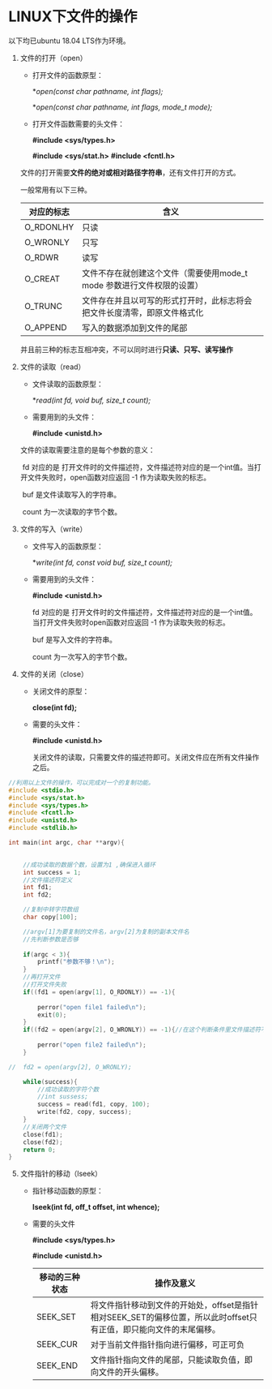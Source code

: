 # LINUX下文件的操作

以下均已ubuntu 18.04 LTS作为环境。

1. 文件的打开（open）

   - 打开文件的函数原型：

      **open(const char *pathname, int flags);**

      **open(const char *pathname, int flags, mode_t mode);**

   - 打开文件函数需要的头文件：

      **#include  <sys/types.h>**

      **#include  <sys/stat.h>**
      **#include  <fcntl.h>**

   文件的打开需要**文件的绝对或相对路径字符串**，还有文件打开的方式。

   一般常用有以下三种。

   | 对应的标志 | 含义                                                         |
   | ---------- | ------------------------------------------------------------ |
   | O_RDONLHY  | 只读                                                         |
   | O_WRONLY   | 只写                                                         |
   | O_RDWR     | 读写                                                         |
   | O_CREAT    | 文件不存在就创建这个文件（需要使用mode_t mode 参数进行文件权限的设置） |
   | O_TRUNC    | 文件存在并且以可写的形式打开时，此标志将会把文件长度清零，即原文件格式化 |
   | O_APPEND   | 写入的数据添加到文件的尾部                                   |

   并且前三种的标志互相冲突，不可以同时进行**只读、只写、读写操作**

2. 文件的读取（read）

   - 文件读取的函数原型：

     **read(int fd, void *buf, size_t count);**

   - 需要用到的头文件：

     **#include <unistd.h>**

   文件的读取需要注意的是每个参数的意义：

   ​	fd 对应的是 打开文件时的文件描述符，文件描述符对应的是一个int值。当打开文件失败时，open函数对应返回 -1 作为读取失败的标志。

   ​	buf 是文件读取写入的字符串。

   ​	count 为一次读取的字节个数。

3. 文件的写入（write）

   - 文件写入的函数原型：

     **write(int fd, const void *buf, size_t count);**

   - 需要用到的头文件：

     **#include <unistd.h>**

     fd 对应的是 打开文件时的文件描述符，文件描述符对应的是一个int值。当打开文件失败时open函数对应返回 -1 作为读取失败的标志。

     

   		buf 是写入文件的字符串。
   		
   		count 为一次写入的字节个数。

4. 文件的关闭（close）

   - 关闭文件的原型：

     **close(int fd);**

   - 需要的头文件：

     **#include <unistd.h>**

     关闭文件的读取，只需要文件的描述符即可。关闭文件应在所有文件操作之后。
     
```C
//利用以上文件的操作，可以完成对一个的复制功能。
#include <stdio.h>
#include <sys/stat.h>
#include <sys/types.h>
#include <fcntl.h>
#include <unistd.h>
#include <stdlib.h>

int main(int argc, char **argv){
	

	//成功读取的数据个数，设置为1 ,确保进入循环
	int success = 1;
	//文件描述符定义
	int fd1;
	int fd2;

	//复制中转字符数组
	char copy[100];

	//argv[1]为要复制的文件名，argv[2]为复制的副本文件名
	//先判断参数是否够
	
	if(argc < 3){
		printf("参数不够！\n");
	}
	//再打开文件
	//打开文件失败
	if((fd1 = open(argv[1], O_RDONLY)) == -1){
	
		perror("open file1 failed\n");
		exit(0);
	}
	if((fd2 = open(argv[2], O_WRONLY)) == -1){//在这个判断条件里文件描述符不能用括号括！！！！！
		
		perror("open file2 failed\n");
	}

//	fd2 = open(argv[2], O_WRONLY);

	while(success){
		//成功读取的字符个数
		//int sussess;
		success = read(fd1, copy, 100);
		write(fd2, copy, success);	
	}
	//关闭两个文件
	close(fd1);
	close(fd2);
	return 0;
}
```


5. 文件指针的移动（lseek）

   - 指针移动函数的原型：

     **lseek(int fd, off_t offset, int whence);**

   - 需要的头文件

     **#include <sys/types.h>**

     **#include <unistd.h>**

     | 移动的三种状态 | 操作及意义                                                   |
     | -------------- | ------------------------------------------------------------ |
     | SEEK_SET       | 将文件指针移动到文件的开始处，offset是指针相对SEEK_SET的偏移位置，所以此时offset只有正值，即只能向文件的末尾偏移。 |
     | SEEK_CUR       | 对于当前文件指针指向进行偏移，可正可负                       |
     | SEEK_END       | 文件指针指向文件的尾部，只能读取负值，即向文件的开头偏移。   |

     

